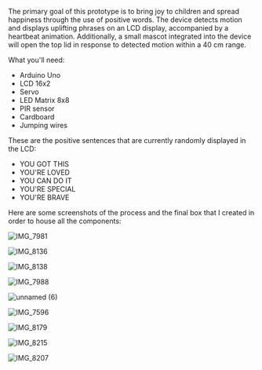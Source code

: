 The primary goal of this prototype is to bring joy to children and spread happiness through the use of positive words. The device detects motion and displays uplifting phrases on an LCD display, accompanied by a heartbeat animation. Additionally, a small mascot integrated into the device will open the top lid in response to detected motion within a 40 cm range.

What you'll need:
- Arduino Uno
- LCD 16x2
- Servo
- LED Matrix 8x8
- PIR sensor
- Cardboard
- Jumping wires

These are the positive sentences that are currently randomly displayed in the LCD:
- YOU GOT THIS
- YOU'RE LOVED
- YOU CAN DO IT
- YOU'RE SPECIAL
- YOU'RE BRAVE


Here are some screenshots of the process and the final box that I created in order to house all the components:

![IMG_7981](https://github.com/laertjansen/PositivityTotem/assets/34003432/b2c4cf75-bee0-4887-a905-5f4454e87ffa)

![IMG_8136](https://github.com/laertjansen/PositivityTotem/assets/34003432/cc626afe-5e48-4225-8a66-5380c7194bd7)

![IMG_8138](https://github.com/laertjansen/PositivityTotem/assets/34003432/fc37fd2b-8f1d-4643-a407-b1e5fea0626e)

![IMG_7988](https://github.com/laertjansen/PositivityTotem/assets/34003432/6a0a2a77-43fd-4feb-9124-7b893f300e23)

![unnamed (6)](https://github.com/laertjansen/PositivityTotem/assets/34003432/7c3ac1ed-b42d-4e74-87ac-1acac2e950d5)

![IMG_7596](https://github.com/laertjansen/PositivityTotem/assets/34003432/f68ac818-1bca-47be-abc1-259bbec90903)

![IMG_8179](https://github.com/laertjansen/PositivityTotem/assets/34003432/831619f7-c259-4bb6-bbef-3db8d7f2fb1a)

![IMG_8215](https://github.com/laertjansen/PositivityTotem/assets/34003432/4b35cff8-bf77-4935-afcd-e5a157efafa0)

![IMG_8207](https://github.com/laertjansen/PositivityTotem/assets/34003432/4e3f37d2-f320-4852-bd60-1491ec41b709)


